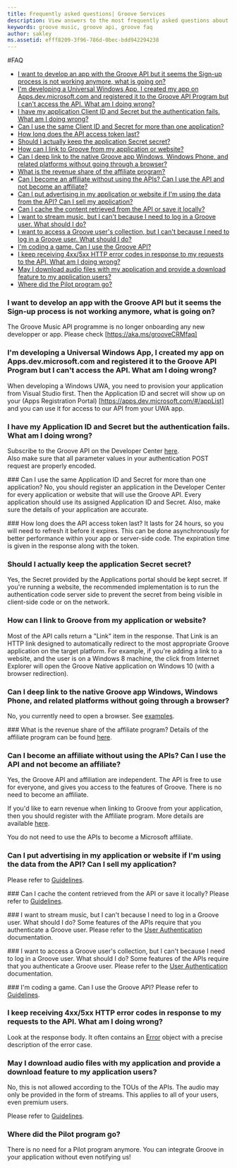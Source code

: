 ```yaml
---
title: Frequently asked questions| Groove Services
description: View answers to the most frequently asked questions about developing for the Grove API
keywords: groove music, groove api, groove faq
author: sakley
ms.assetid: efff8209-3f96-786d-0bec-bdd942294238
---
```


#FAQ
- [I want to develop an app with the Groove API but it seems the Sign-up process is not working anymore, what is going on?](#0)
- [I'm developing a Universal Windows App, I created my app on Apps.dev.microsoft.com and registered it to the Groove API Program but I can't access the API. What am I doing wrong?](#1)
- [I have my application Client ID and Secret but the authentication fails. What am I doing wrong?](#2)
- [Can I use the same Client ID and Secret for more than one application?](#3)
- [How long does the API access token last? ](#4)
- [Should I actually keep the application Secret secret?](#6)
- [How can I link to Groove from my application or website?](#7)
- [Can I deep link to the native Groove app Windows, Windows Phone, and related platforms without going through a browser?](#8)
- [What is the revenue share of the affiliate program?](#10)
- [Can I become an affiliate without using the APIs? Can I use the API and not become an affiliate?](#11)
- [Can I put advertising in my application or website if I'm using the data from the API? Can I sell my application?](#12)
- [Can I cache the content retrieved from the API or save it locally?](#13)
- [I want to stream music, but I can't because I need to log in a Groove user. What should I do?](#14)
- [I want to access a Groove user's collection, but I can't because I need to log in a Groove user. What should I do?](#15)
- [I'm coding a game. Can I use the Groove API?](#16)
- [I keep receiving 4xx/5xx HTTP error codes in response to my requests to the API. What am I doing wrong?](#17)
- [May I download audio files with my application and provide a download feature to my application users?](#18)
- [Where did the Pilot program go?](#20)


### <a name="0"> </a>I want to develop an app with the Groove API but it seems the Sign-up process is not working anymore, what is going on?
The Groove Music API programme is no longer onboarding any new developper or app.
Please check [https://aka.ms/grooveCRMfaq]


### <a name="1"> </a>I'm developing a Universal Windows App, I created my app on Apps.dev.microsoft.com and registered it to the Groove API Program but I can't access the API. What am I doing wrong?
When developing a Windows UWA, you need to provision your application from Visual Studio first. Then the Application ID and secret will show up on your (Apps Registration Portal) [https://apps.dev.microsoft.com/#/appList] and you can use it for access to our API from your UWA app.

### <a name="2"> </a>I have my Application ID and Secret but the authentication fails. What am I doing wrong?  
Subscribe to the Groove API on the Developer Center [here](https://developer.microsoft.com/groove/signup).  
Also make sure that all parameter values in your authentication POST request are properly encoded.  

###<a name="3"> </a>Can I use the same Application ID and Secret for more than one application?
No, you should register an application in the Developer Center for every application or website that will use the Groove API. Every application should use its assigned Application ID and Secret. Also, make sure the details of your application are accurate.

###<a name="4"> </a>How long does the API access token last?
It lasts for 24 hours, so you will need to refresh it before it expires. This can be done asynchronously for better performance within your app or server-side code. The expiration time is given in the response along with the token.

### <a name="6"> </a>Should I actually keep the application Secret secret?
Yes, the Secret provided by the Applications portal should be kept secret. If you're running a website, the recommended implementation is to run the authentication code server side to prevent the secret from being visible in client-side code or on the network.

### <a name="7"> </a>How can I link to Groove from my application or website?
Most of the API calls return a "Link" item in the response. That Link is an HTTP link designed to automatically redirect to the most appropriate Groove application on the target platform. For example, if you're adding a link to a website, and the user is on a Windows 8 machine, the click from Internet Explorer will open the Groove Native application on Windows 10 (with a browser redirection).

### <a name="8"> </a>Can I deep link to the native Groove app Windows, Windows Phone, and related platforms without going through a browser?
No, you currently need to open a browser. See [examples](https://github.com/Microsoft/Groove-API-documentation/blob/master/Using-the-Groove-RESTful-Services/Deep-Link.md).

###<a name="10"> </a> What is the revenue share of the affiliate program?
Details of the affiliate program can be found [here](http://www.microsoftaffiliates.com/).

### <a name="11"> </a>Can I become an affiliate without using the APIs? Can I use the API and not become an affiliate?
Yes, the Groove API and affiliation are independent. The API is free to use for everyone, and gives you access to the features of Groove. There is no need to become an affiliate.  

If you'd like to earn revenue when linking to Groove from your application, then you should register with the Affiliate program.
More details are available [here](http://www.microsoftaffiliates.com/).  

You do not need to use the APIs to become a Microsoft affiliate.

### <a name="12"> </a>Can I put advertising in my application or website if I'm using the data from the API? Can I sell my application?
Please refer to [Guidelines].

###<a name="13"> </a>Can I cache the content retrieved from the API or save it locally?
Please refer to [Guidelines].

###<a name="14"> </a>I want to stream music, but I can't because I need to log in a Groove user. What should I do?
Some features of the APIs require that you authenticate a Groove user.
Please refer to the [User Authentication] documentation.

###<a name="15"> </a>I want to access a Groove user's collection, but I can't because I need to log in a Groove user. What should I do?
Some features of the APIs require that you authenticate a Groove user.
Please refer to the [User Authentication] documentation.

###<a name="16"> </a>I'm coding a game. Can I use the Groove API?
Please refer to [Guidelines].

### <a name="17"> </a>I keep receiving 4xx/5xx HTTP error codes in response to my requests to the API. What am I doing wrong?
Look at the response body. It often contains an [Error](Groove-service-REST-Reference/JSON-Error.md) object with a precise description of the error case.

### <a name="18"> </a>May I download audio files with my application and provide a download feature to my application users?
No, this is not allowed according to the TOUs of the APIs. The audio may only be provided in the form of streams. This applies to all of your users, even premium users.  

Please refer to [Guidelines].

###  <a name="20"> </a>Where did the Pilot program go?
There is no need for a Pilot program anymore. You can integrate Groove in your application without even notifying us!

[Guidelines]: Using-the-Groove-RESTful-Services/Guidelines.md
[User Authentication]: Using-the-Groove-RESTful-Services/User-Authentication.md
